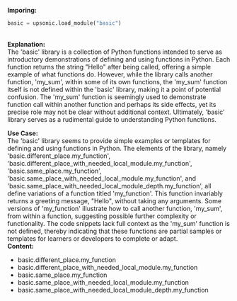 <b class="custom_code_highlight_green">Imporing:</b><br>
```python
basic = upsonic.load_module("basic")
```
<br><b class="custom_code_highlight_green">Explanation:</b><br>The 'basic' library is a collection of Python functions intended to serve as introductory demonstrations of defining and using functions in Python. Each function returns the string "Hello" after being called, offering a simple example of what functions do. However, while the library calls another function, 'my_sum', within some of its own functions, the 'my_sum' function itself is not defined within the 'basic' library, making it a point of potential confusion. The 'my_sum' function is seemingly used to demonstrate function call within another function and perhaps its side effects, yet its precise role may not be clear without additional context. Ultimately, 'basic' library serves as a rudimental guide to understanding Python functions.

<b class="custom_code_highlight_green">Use Case:</b><br>The 'basic' library seems to provide simple examples or templates for defining and using functions in Python. The elements of the library, namely 'basic.different_place.my_function', 'basic.different_place_with_needed_local_module.my_function', 'basic.same_place.my_function', 'basic.same_place_with_needed_local_module.my_function', and 'basic.same_place_with_needed_local_module_depth.my_function', all define variations of a function titled 'my_function'. This function invariably returns a greeting message, "Hello", without taking any arguments. Some versions of 'my_function' illustrate how to call another function, 'my_sum', from within a function, suggesting possible further complexity or functionality. The code snippets lack full context as the 'my_sum' function is not defined, thereby indicating that these functions are partial samples or templates for learners or developers to complete or adapt.
<br><b class="custom_code_highlight_green">Content:</b><br>
  - basic.different_place.my_function
  - basic.different_place_with_needed_local_module.my_function
  - basic.same_place.my_function
  - basic.same_place_with_needed_local_module.my_function
  - basic.same_place_with_needed_local_module_depth.my_function
